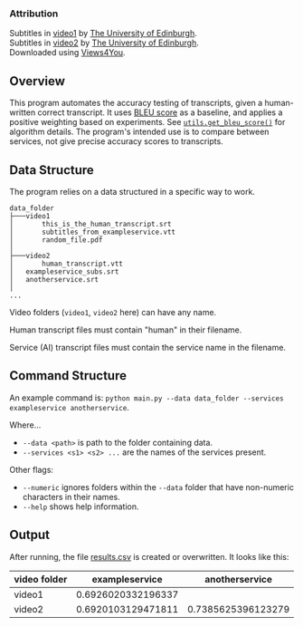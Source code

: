 ### Attribution
Subtitles in [video1](data_folder/video1) by [The University of Edinburgh](https://www.youtube.com/watch?v=93Z48ALaBSQ). \
Subtitles in [video2](data_folder/video2) by [The University of Edinburgh](https://www.youtube.com/watch?v=nq80hb4-klw). \
Downloaded using [Views4You](https://views4you.com/tools/youtube-subtitles-downloader/).


## Overview
This program automates the accuracy testing of transcripts, given a human-written correct transcript. 
It uses [BLEU score](https://en.wikipedia.org/wiki/BLEU) as a baseline, and applies a positive weighting based on experiments. See [`utils.get_bleu_score()`](/utils.py) for algorithm details.
The program's intended use is to compare between services, not give precise accuracy scores to transcripts.

## Data Structure
The program relies on a data structured in a specific way to work.

```
data_folder
├───video1
│       this_is_the_human_transcript.srt
│       subtitles_from_exampleservice.vtt
│       random_file.pdf
│
├───video2
│       human_transcript.vtt
│	exampleservice_subs.srt
│	anotherservice.srt
│
...
```

Video folders (`video1`, `video2` here) can have any name.

Human transcript files must contain "human" in their filename.

Service (AI) transcript files must contain the service name in the filename.


## Command Structure
An example command is: `python main.py --data data_folder --services exampleservice anotherservice`.

Where...

- `--data <path>` is path to the folder containing data.
- `--services <s1> <s2> ...` are the names of the services present.

Other flags:

- `--numeric` ignores folders within the `--data` folder that have non-numeric characters in their names. 
- `--help` shows help information.



## Output

After running, the file [results.csv](/results.csv) is created or overwritten. It looks like this:

| video folder | exampleservice     | anotherservice     |
|--------------|--------------------|--------------------|
| video1       | 0.6926020332196337 |                    |
| video2       | 0.6920103129471811 | 0.7385625396123279 |

